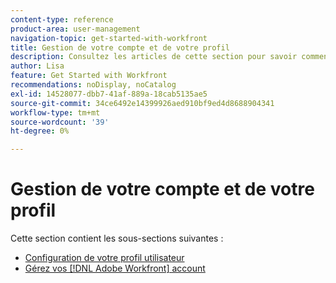 ```yaml
---
content-type: reference
product-area: user-management
navigation-topic: get-started-with-workfront
title: Gestion de votre compte et de votre profil
description: Consultez les articles de cette section pour savoir comment gérer votre [!DNL Workfront] compte et profil utilisateur.
author: Lisa
feature: Get Started with Workfront
recommendations: noDisplay, noCatalog
exl-id: 14528077-dbb7-41af-889a-18cab5135ae5
source-git-commit: 34ce6492e14399926aed910bf9ed4d8688904341
workflow-type: tm+mt
source-wordcount: '39'
ht-degree: 0%

---
```


# Gestion de votre compte et de votre profil

Cette section contient les sous-sections suivantes :

* [Configuration de votre profil utilisateur](../../workfront-basics/manage-your-account-and-profile/configuring-your-user-profile/configure-user-profile.md)
* [Gérez vos [!DNL Adobe Workfront] account](../../workfront-basics/manage-your-account-and-profile/managing-your-workfront-account/manage-workfront-account.md)
